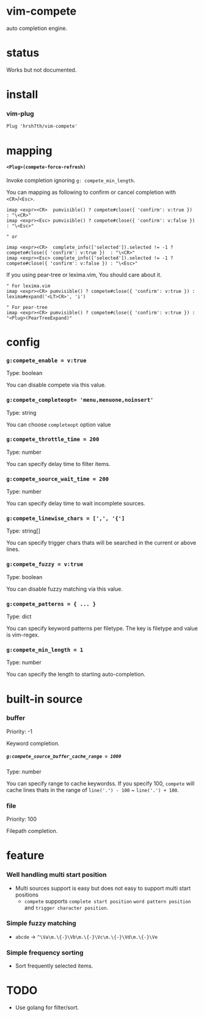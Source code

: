 # vim-compete

auto completion engine.


# status

Works but not documented.


# install

### vim-plug
```viml
Plug 'hrsh7th/vim-compete'
```

# mapping

#### `<Plug>(compete-force-refresh)`

Invoke completion ignoring `g: compete_min_length`.

You can mapping as following to confirm or cancel completion with `<CR>`/`<Esc>`.

```viml
imap <expr><CR>  pumvisible() ? compete#close({ 'confirm': v:true })  : "\<CR>"
imap <expr><Esc> pumvisible() ? compete#close({ 'confirm': v:false }) : "\<Esc>"

" or

imap <expr><CR>  complete_info(['selected']).selected != -1 ? compete#close({ 'confirm': v:true })  : "\<CR>"
imap <expr><Esc> complete_info(['selected']).selected != -1 ? compete#close({ 'confirm': v:false }) : "\<Esc>"
```

If you using pear-tree or lexima.vim, You should care about it.

```viml
" For lexima.vim
imap <expr><CR> pumvisible() ? compete#close({ 'confirm': v:true }) : lexima#expand('<LT>CR>', 'i')

" For pear-tree
imap <expr><CR> pumvisible() ? compete#close({ 'confirm': v:true }) : "<Plug>(PearTreeExpand)"
```


# config

### `g:compete_enable = v:true`

Type: boolean

You can disable compete via this value.


### `g:compete_completeopt= 'menu,menuone,noinsert'`

Type: string

You can choose `completeopt` option value


### `g:compete_throttle_time = 200`

Type: number

You can specify delay time to filter items.


### `g:compete_source_wait_time = 200`

Type: number

You can specify delay time to wait incomplete sources.


### `g:compete_linewise_chars = [',', '{']`

Type: string[]

You can specify trigger chars thats will be searched in the current or above lines.


### `g:compete_fuzzy = v:true`

Type: boolean

You can disable fuzzy matching via this value.


### `g:compete_patterns = { ... }`

Type: dict

You can specify keyword patterns per filetype.
The key is filetype and value is vim-regex.


### `g:compete_min_length = 1`

Type: number

You can specify the length to starting auto-completion.


# built-in source

### buffer

Priority: -1

Keyword completion.


##### `g:compete_source_buffer_cache_range = 1000`

Type: number

You can specify range to cache keywordss.
If you specify 100, `compete` will cache lines thats in the range of `line('.') - 100` ~ `line('.') + 100`.


### file

Priority: 100

Filepath completion.


# feature

### Well handling multi start position
- Multi sources support is easy but does not easy to support multi start positions
    - `compete` supports `complete start position` `word pattern position` and `trigger character position`.

### Simple fuzzy matching
- `abcde` -> `^\Va\m.\{-}\Vb\m.\{-}\Vc\m.\{-}\Vd\m.\{-}\Ve`

### Simple frequency sorting
- Sort frequently selected items.


# TODO
- Use golang for filter/sort.

